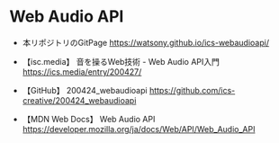 # Web Audio API

* 本リポジトリのGitPage
https://watsony.github.io/ics-webaudioapi/

* 【isc.media】 音を操るWeb技術 - Web Audio API入門
https://ics.media/entry/200427/

* 【GitHub】 200424_webaudioapi
https://github.com/ics-creative/200424_webaudioapi

* 【MDN Web Docs】 Web Audio API
https://developer.mozilla.org/ja/docs/Web/API/Web_Audio_API
